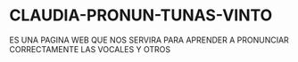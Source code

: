 # CLAUDIA-PRONUN-TUNAS-VINTO
ES UNA PAGINA WEB QUE NOS SERVIRA PARA APRENDER A PRONUNCIAR CORRECTAMENTE LAS VOCALES Y OTROS
